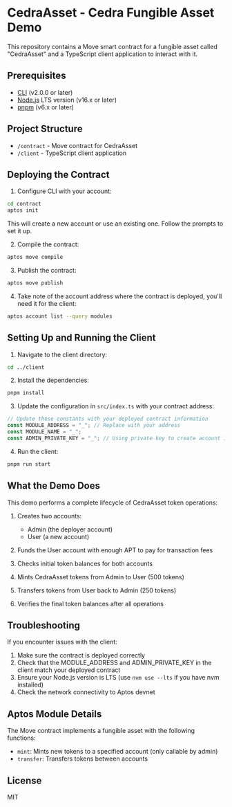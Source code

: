 # CedraAsset - Cedra Fungible Asset Demo

This repository contains a Move smart contract for a fungible asset called "CedraAsset" and a TypeScript client application to interact with it.

## Prerequisites

- [CLI](https://aptos.dev/tools/aptos-cli/install-cli/) (v2.0.0 or later)
- [Node.js](https://nodejs.org/) LTS version (v16.x or later)
- [pnpm](https://pnpm.io/) (v6.x or later)

## Project Structure

- `/contract` - Move contract for CedraAsset
- `/client` - TypeScript client application

## Deploying the Contract

1. Configure CLI with your account:

```bash
cd contract
aptos init
```

This will create a new account or use an existing one. Follow the prompts to set it up.

2. Compile the contract:

```bash
aptos move compile
```

3. Publish the contract:

```bash
aptos move publish
```

4. Take note of the account address where the contract is deployed, you'll need it for the client:

```bash
aptos account list --query modules
```

## Setting Up and Running the Client

1. Navigate to the client directory:

```bash
cd ../client
```

2. Install the dependencies:

```bash
pnpm install
```

3. Update the configuration in `src/index.ts` with your contract address:

```typescript
// Update these constants with your deployed contract information
const MODULE_ADDRESS = "_"; // Replace with your address
const MODULE_NAME = "_";
const ADMIN_PRIVATE_KEY = "_"; // Using private key to create account is a security risk, this is only for educational purposes. For production use, do not define your private key as this will expose to the public
```

4. Run the client:

```bash
pnpm run start
```

## What the Demo Does

This demo performs a complete lifecycle of CedraAsset token operations:

1. Creates two accounts: 
   - Admin (the deployer account)
   - User (a new account)

2. Funds the User account with enough APT to pay for transaction fees

3. Checks initial token balances for both accounts

4. Mints CedraAsset tokens from Admin to User (500 tokens)

5. Transfers tokens from User back to Admin (250 tokens)

6. Verifies the final token balances after all operations

## Troubleshooting

If you encounter issues with the client:

1. Make sure the contract is deployed correctly
2. Check that the MODULE_ADDRESS and ADMIN_PRIVATE_KEY in the client match your deployed contract
3. Ensure your Node.js version is LTS (use `nvm use --lts` if you have nvm installed)
4. Check the network connectivity to Aptos devnet

## Aptos Module Details

The Move contract implements a fungible asset with the following functions:

- `mint`: Mints new tokens to a specified account (only callable by admin)
- `transfer`: Transfers tokens between accounts

## License

MIT